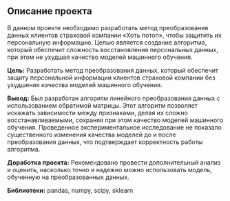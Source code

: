 ## Описание проекта

В данном проекте необходимо разработать метод преобразования данных клиентов страховой компании «Хоть потоп», чтобы защитить их персональную информацию. Целью является создание алгоритма, который обеспечит сложность восстановления персональных данных, при этом не ухудшая качество моделей машинного обучения.

**Цель:** Разработать метод преобразования данных, который обеспечит защиту персональной информации клиентов страховой компании без ухудшения качества моделей машинного обучения.

**Вывод:** Был разработан алгоритм линейного преобразования данных с использованием обратимой матрицы. Этот алгоритм позволяет искажать зависимости между признаками, делая их сложно восстанавливаемыми, сохраняя при этом качество моделей машинного обучения. Проведенное экспериментальное исследование не показало существенного изменения качества моделей до и после преобразования данных, что подтверждает корректность работы алгоритма.

**Доработка проекта:** Рекомендовано провести дополнительный анализ и оценить, насколько точно и надежно можно использовать модель, обученную на преобразованных данных.

**Библиотеки:** pandas, numpy, scipy, sklearn